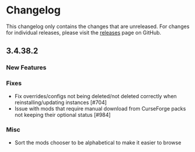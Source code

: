 # Changelog

This changelog only contains the changes that are unreleased. For changes for individual releases, please visit the
[releases](https://github.com/ATLauncher/ATLauncher/releases) page on GitHub.

## 3.4.38.2

### New Features

### Fixes
- Fix overrides/configs not being deleted/not deleted correctly when reinstalling/updating instances [#704]
- Issue with mods that require manual download from CurseForge packs not keeping their optional status [#984]

### Misc
- Sort the mods chooser to be alphabetical to make it easier to browse